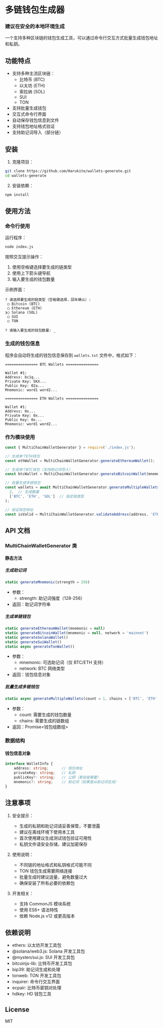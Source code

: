 # 多链钱包生成器

### 建议在安全的本地环境生成
一个支持多种区块链的钱包生成工具，可以通过命令行交互方式批量生成钱包地址和私钥。


## 功能特点

- 支持多种主流区块链：
  - 比特币 (BTC)
  - 以太坊 (ETH)
  - 索拉纳 (SOL)
  - SUI
  - TON
- 支持批量生成钱包
- 交互式命令行界面
- 自动保存钱包信息到文件
- 支持钱包地址格式验证
- 支持助记词导入（部分链）

## 安装

1. 克隆项目：
```bash
git clone https://github.com/Harukite/wallets-generate.git
cd wallets-generate
```

2. 安装依赖：
```bash
npm install
```

## 使用方法

### 命令行使用

运行程序：
```bash
node index.js
```

按照交互提示操作：
1. 使用空格键选择要生成的链类型
2. 使用上下箭头键导航
3. 输入要生成的钱包数量

示例界面：
```
? 请选择要生成的链类型（空格键选择，回车确认）:
 ◯ Bitcoin (BTC)
 ◯ Ethereum (ETH)
❯◯ Solana (SOL)
 ◯ SUI
 ◯ TON

? 请输入要生成的钱包数量: _
```

### 生成的钱包信息

程序会自动将生成的钱包信息保存到 `wallets.txt` 文件中，格式如下：

```
=============== BTC Wallets ===============

Wallet #1:
Address: bc1q...
Private Key: 5KX...
Public Key: 02a...
Mnemonic: word1 word2...

=============== ETH Wallets ===============

Wallet #1:
Address: 0x...
Private Key: 0x...
Public Key: 0x...
Mnemonic: word1 word2...
```

### 作为模块使用

```javascript
const { MultiChainWalletGenerator } = require('./index.js');

// 生成单个ETH钱包
const ethWallet = MultiChainWalletGenerator.generateEthereumWallet();

// 生成单个BTC钱包（支持助记词导入）
const btcWallet = MultiChainWalletGenerator.generateBitcoinWallet(mnemonic);

// 批量生成多链钱包
const wallets = await MultiChainWalletGenerator.generateMultipleWallets(
  2,  // 生成数量
  ['BTC', 'ETH', 'SOL']  // 指定链类型
);

// 验证钱包地址
const isValid = MultiChainWalletGenerator.validateAddress(address, 'ETH');
```

## API 文档

### MultiChainWalletGenerator 类

#### 静态方法

##### 生成助记词
```javascript
static generateMnemonic(strength = 256)
```
- 参数：
  - strength: 助记词强度（128-256）
- 返回：助记词字符串

##### 生成单链钱包
```javascript
static generateEthereumWallet(mnemonic = null)
static generateBitcoinWallet(mnemonic = null, network = 'mainnet')
static generateSolanaWallet()
static generateSuiWallet()
static async generateTonWallet()
```
- 参数：
  - mnemonic: 可选助记词（仅 BTC/ETH 支持）
  - network: BTC 网络类型
- 返回：钱包信息对象

##### 批量生成多链钱包
```javascript
static async generateMultipleWallets(count = 1, chains = ['BTC', 'ETH', 'SOL', 'SUI', 'TON'])
```
- 参数：
  - count: 需要生成的钱包数量
  - chains: 需要生成的链数组
- 返回：Promise<钱包组数组>

### 数据结构

#### 钱包信息对象
```typescript
interface WalletInfo {
    address: string;      // 钱包地址
    privateKey: string;   // 私钥
    publicKey?: string;   // 公钥（某些链需要）
    mnemonic?: string;    // 助记词（如果是从助记词生成）
}
```

## 注意事项

1. 安全提示：
   - 生成的私钥和助记词请妥善保管，不要泄露
   - 建议在离线环境下使用本工具
   - 首次使用建议生成测试钱包验证可用性
   - 私钥文件请安全存储，建议加密保存

2. 使用说明：
   - 不同链的地址格式和私钥格式可能不同
   - TON 钱包生成需要网络连接
   - 批量生成时建议适量，避免数量过大
   - 确保安装了所有必要的依赖包

3. 开发相关：
   - 支持 CommonJS 模块系统
   - 使用 ES6+ 语法特性
   - 依赖 Node.js v12 或更高版本

## 依赖说明

- ethers: 以太坊开发工具包
- @solana/web3.js: Solana 开发工具包
- @mysten/sui.js: SUI 开发工具包
- bitcoinjs-lib: 比特币开发工具包
- bip39: 助记词生成和处理
- tonweb: TON 开发工具包
- inquirer: 命令行交互界面
- ecpair: 比特币密钥对处理
- hdkey: HD 钱包工具

## License

MIT 
